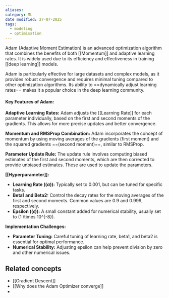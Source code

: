 ```yaml
---
aliases: 
category: ML
date modified: 27-07-2025
tags:
  - modeling
  - optimisation
---
```

Adam (Adaptive Moment Estimation) is an advanced optimization algorithm that combines the benefits of both [[Momentum]] and adaptive learning rates. It is widely used due to its efficiency and effectiveness in training [[deep learning]] models.

Adam is particularly effective for large datasets and complex models, as it provides robust convergence and requires minimal tuning compared to other optimization algorithms. Its ability to ==dynamically adjust learning rates== makes it a popular choice in the deep learning community.
#### Key Features of Adam:

**Adaptive Learning Rates:** Adam adjusts the [[Learning Rate]] for each parameter individually, based on the first and second moments of the gradients. This allows for more precise updates and better convergence.

**Momentum and RMSProp Combination:** Adam incorporates the concept of momentum by using moving averages of the gradients (first moment) and the squared gradients ==(second moment)==, similar to RMSProp.

**Parameter Update Rule:** The update rule involves computing biased estimates of the first and second moments, which are then corrected to provide unbiased estimates. These are used to update the parameters.

**[[Hyperparameter]]:**
  - **Learning Rate (\($\alpha$\)):** Typically set to 0.001, but can be tuned for specific tasks.
  - **Beta1 and Beta2:** Control the decay rates for the moving averages of the first and second moments. Common values are 0.9 and 0.999, respectively.
  - **Epsilon (\($\epsilon$\)):** A small constant added for numerical stability, usually set to \(1 \times 10^{-8}\).

**Implementation Challenges:**
  - **Parameter Tuning:** Careful tuning of learning rate, beta1, and beta2 is essential for optimal performance.
  - **Numerical Stability:** Adjusting epsilon can help prevent division by zero and other numerical issues.  
## Related concepts
- [[Gradient Descent]]
- [[Why does the Adam Optimizer converge]]
- 